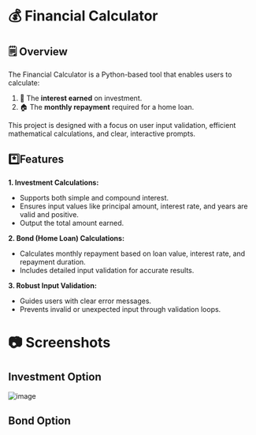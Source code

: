 # 💰 Financial Calculator
## 🗒️ Overview
The Financial Calculator is a Python-based tool that enables users to calculate:  <br>
1. 🏦 The **interest earned** on investment.  <br>
2. 🏠 The **monthly repayment** required for a home loan.<br>

This project is designed with a focus on user input validation, efficient mathematical calculations, and clear, interactive prompts.
## *️⃣Features
**1. Investment Calculations:** <br>
* Supports both simple and compound interest.<br>
* Ensures input values like principal amount, interest rate, and years are valid and positive.<br>
* Output the total amount earned.<br>

**2. Bond (Home Loan) Calculations:** <br>
* Calculates monthly repayment based on loan value, interest rate, and repayment duration.
* Includes detailed input validation for accurate results.<br>

**3. Robust Input Validation:**
  * Guides users with clear error messages.
  * Prevents invalid or unexpected input through validation loops.

# 📷 Screenshots
## Investment Option
![image](https://github.com/user-attachments/assets/7d9f3702-0cfa-4f2b-93e4-213754444e8f) <be>

## Bond Option


  
